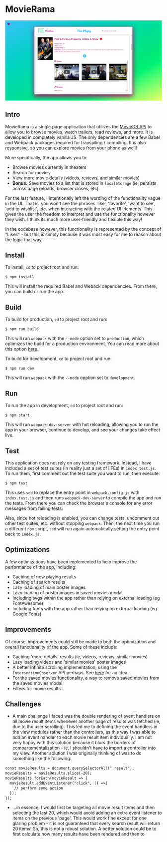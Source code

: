 # MovieRama

![](./screens/screen.png)

## Intro
MovieRama is a single page application that utilizes the [MovieDB API](https://developers.themoviedb.org/3) to allow you to browse movies, watch trailers, read reviews, and more. It is developed in completely vanilla JS. The only dependencies are a few Babel and Webpack packages required for transpiling / compiling. It is also responsive, so you can explore movies from your phone as well!

More specifically, the app allows you to:

* Browse movies currently in theaters
* Search for movies
* View more movie details (videos, reviews, and similar movies)
* **Bonus:** Save movies to a list that is stored in `localStorage` (ie, persists across page reloads, browser closes, etc).

For the last feature, I intentionally left the wording of the functionality vague in the UI. That is, you won't see the phrases 'like', 'favorite', 'want to see', 'add to wishlist', etc. when interacting with the related UI elements. This gives the user the freedom to interpret and use the functionality however they wish. I think its much more user-friendly and flexible this way! 

In the codebase however, this functionality is represented by the concept of "Likes" - but this is simply because it was most easy for me to reason about the logic that way.

## Install
To install, `cd` to project root and run:
```
$ npm install
```
This will install the required Babel and Weback dependencies. From there, you can build or run the app.

## Build
To build for production, `cd` to project root and run:
```
$ npm run build
```
This will run `webpack` with the `--mode` option set to `production`, which optimizes the build for a production environment. You can read more about this option [here](https://webpack.js.org/configuration/mode/).

To build for development, `cd` to project root and run:
```
$ npm run dev
```
This will run `webpack` with the `--mode` opption set to `development`.

## Run
To run the app in development, `cd` to project root and run:
```
$ npm start
```
This will run `webpack-dev-server` with hot reloading, allowing you to run the app in your browser, continue to develop, and see your changes take effect live.

## Test
This application does not rely on any testing framework. Instead, I have included a set of test suites (in reality just a set of IIFEs) in `index.test.js`. To run them, first comment out the test suite you want to run, then execute:
```
$ npm test
```
This uses `sed` to replace the entry point in `webpack.config.js` with `index.test.js` and then runs `webpack-dev-server` to compile the app and run the tests. From there you can check the browser's console for any error messages from failing tests. 

Also, since hot reloading is enabled, you can change tests, uncomment out other test suites, etc. without stopping `webpack`. Then, the next time you run a different `npm` script, `sed` will run again automatically setting the entry point back to `index.js`. 

## Optimizations
A few optimizations have been implemented to help improve the performance of the app, including:

* Caching of now playing results
* Caching of search results
* Lazy loading of main poster images
* Lazy loading of poster images in saved movies modal
* Including svgs within the app rather than relying on external loading (eg FontAwesome)
* Including fonts with the app rather than relying on external loading (eg Google Fonts)

## Improvements
Of course, improvements could still be made to both the optimization and overall functionality of the app. Some of these include:
* Caching 'more details' results (ie, videos, reviews, similar movies)
* Lazy loading videos and 'similar movies' poster images
* A better infinite scrolling implementation, using the `IntersectionObserver` API perhaps. See [here](https://medium.com/walmartlabs/infinite-scrolling-the-right-way-11b098a08815) for an idea.
* For the saved movies functionality, a way to remove saved movies from the saved movies modal.
* Filters for movie results.

## Challenges
* A main challenge I faced was the double rendering of event handlers on all movie result items whenever another page of results was fetched (ie, due to the user scrolling). This led me to defining the event handlers in the view modules rather than the controllers, as this way I was able to add an event handler to each movie result item individually. I am not very happy with this solution because it blurs the borders of compartementalization - ie, I shouldn't have to import a controller into my view. Another solution I was originally thinking of was to do something like the following:
```
const movieResults = document.querySelectorAll(".result");
movieResults = movieResults.slice(-20);
movieResults.forEach(movieResult => {
  movieResult.addEventListener("click", () =>{
    // perform some action
  });
});
```
* ...in essence, I would first be targeting all movie result items and then selecting the last 20, which would avoid adding an extra event listener to items on the previous 'page'. This would work fine except for one glaring problem - it is not guaranteed that every search result will return 20 items! So, this is not a robust solution. A better solution could be to first calculate how many results have been rendered and then to 


